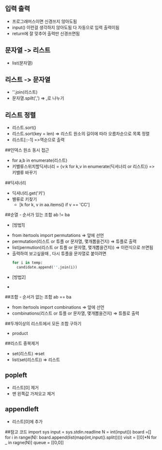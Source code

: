 ## 입력 출력
- 프로그래머스이면 신경쓰지 않아도됨
- input() 이런걸 생각하지 않아도됨 다 자동으로 입력 출력이됨
- return에 잘 맞추어 출력만 신경쓰면됨

## 문자열 -> 리스트
- list(문자열)



## 리스트 -> 문자열
- ''.join(리스트)
- 문자열.spilt(',') => ,로 나누기

## 리스트 정렬
- 리스트.sort()
- 리스트.sort(key = len) => 리스트 원소의 길이에 따라 오름차순으로 목록 정렬
- 리스트[::-1] =>역순으로 출력

##인덱스 원소 동시 접근
- for a,b in enumerate(리스트)
- 키벨류스위치할딕셔너리 = {v:k for k,v in enumerate(딕셔너리 or 리스트)} => 키밸류 바꾸기

##딕셔너리
- 딕셔너리.get('키')
- 밸류로 키찾기
  - [k for k, v in aa.items() if v == 'CC']
  
##순열 - 순서가 있는 조합 ab != ba
* [방법1]
- from itertools import permutations => 앞에 선언
- permutation(리스트 or 튜플 or 문자열, 몇개뽑을건지) => 튜플로 출력
- list(permution(리스트 or 튜플 or 문자열, 몇개뽑을건지)) => 이런식으로 쓰면됨
- 출력하여 보고싶을때 , 다시 튜플을 문자열로 붙이려면 
  ```python
  for i in temp:
    candidate.append(''.join(i))
  ```


* [방법2]
-  

##조합 - 순서가 없는 조합 ab == ba
- from itertools import combinations => 앞에 선언
- combinations(리스트 or 튜플 or 문자열, 몇개뽑을건지) => 튜플로 출력

##두개이상의 리스트에서 모든 조합 구하기
- product

##리스트 중복제거
- set(리스트) =>set 
- list(set(리스트)) => 리스트

## popleft
- 리스트[0] 제거
- 맨 왼쪽값 가져오고 제거

## appendleft
- 리스트[0]에 추가

##참고 코드
import sys
input = sys.stdin.readline
N = int(input())
board =[]
for i in range(N):
  board.append(list(map(int,input().split())))
visit = [[0]*N for _ in ragne(N)]
queue = [[0,0]]